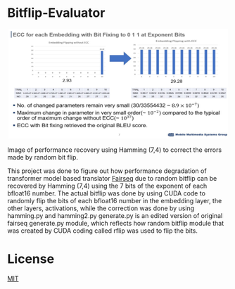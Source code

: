 # Bitflip-Evaluator

<p align="center"><img src="./result1.jpg"  width="500" height="250">
  
Image of performance recovery using Hamming (7,4) to correct the errors made by random bit flip.

This project was done to figure out how performance degradation of transformer model based translator [Fairseq](https://github.com/facebookresearch/fairseq) due to random bitflip can be recovered by Hamming (7,4) using the 7 bits of the exponent of each bfloat16 number. 
The actual bitflip was done by using CUDA code to randomly flip the bits of each bfloat16 number in the embedding layer, the other layers, activations, while the correction was done by using hamming.py and hamming2.py
generate.py is an edited version of original fairseq generate.py module, which reflects how random bitflip module that was created by CUDA coding called rflip was used to flip the bits.

# License
[MIT](https://choosealicense.com/licenses/mit/)
